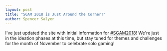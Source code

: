 ```yaml
---
layout: post
title: "SGAM 2018 is Just Around the Corner!"
author: Spencer Salyer
---
```


I've just updated the site with initial information for [#SGAM2018](/sgam2018)! We're just in the ideation phases at this time, but stay tuned 
for themes and challenges for the month of November to celebrate solo gaming!